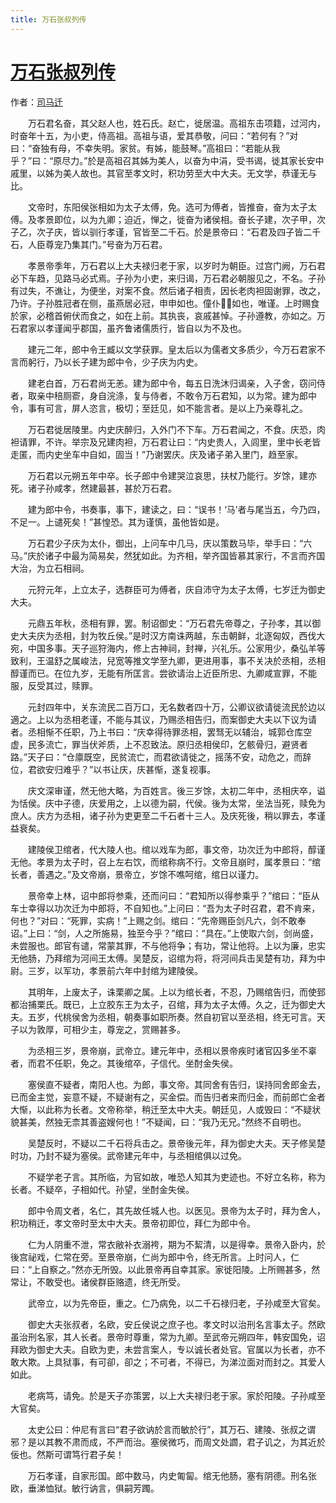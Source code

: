 ```yaml
---
title: 万石张叔列传
---
```


# [万石张叔列传](http://so.gushiwen.org/guwen/bookv_190.aspx)

作者：[司马迁](http://so.gushiwen.org/author_608.aspx)

　　万石君名奋，其父赵人也，姓石氏。赵亡，徙居温。高祖东击项籍，过河内，时奋年十五，为小吏，侍高祖。高祖与语，爱其恭敬，问曰：“若何有？”对曰：“奋独有母，不幸失明。家贫。有姊，能鼓琴。”高祖曰：“若能从我乎？”曰：“原尽力。”於是高祖召其姊为美人，以奋为中涓，受书谒，徙其家长安中戚里，以姊为美人故也。其官至孝文时，积功劳至大中大夫。无文学，恭谨无与比。

　　文帝时，东阳侯张相如为太子太傅，免。选可为傅者，皆推奋，奋为太子太傅。及孝景即位，以为九卿；迫近，惮之，徙奋为诸侯相。奋长子建，次子甲，次子乙，次子庆，皆以驯行孝谨，官皆至二千石。於是景帝曰：“石君及四子皆二千石，人臣尊宠乃集其门。”号奋为万石君。

　　孝景帝季年，万石君以上大夫禄归老于家，以岁时为朝臣。过宫门阙，万石君必下车趋，见路马必式焉。子孙为小吏，来归谒，万石君必朝服见之，不名。子孙有过失，不谯让，为便坐，对案不食。然后诸子相责，因长老肉袒固谢罪，改之，乃许。子孙胜冠者在侧，虽燕居必冠，申申如也。僮仆如也，唯谨。上时赐食於家，必稽首俯伏而食之，如在上前。其执丧，哀戚甚悼。子孙遵教，亦如之。万石君家以孝谨闻乎郡国，虽齐鲁诸儒质行，皆自以为不及也。

　　建元二年，郎中令王臧以文学获罪。皇太后以为儒者文多质少，今万石君家不言而躬行，乃以长子建为郎中令，少子庆为内史。

　　建老白首，万石君尚无恙。建为郎中令，每五日洗沐归谒亲，入子舍，窃问侍者，取亲中稖厕窬，身自浣涤，复与侍者，不敢令万石君知，以为常。建为郎中令，事有可言，屏人恣言，极切；至廷见，如不能言者。是以上乃亲尊礼之。

　　万石君徙居陵里。内史庆醉归，入外门不下车。万石君闻之，不食。庆恐，肉袒请罪，不许。举宗及兄建肉袒，万石君让曰：“内史贵人，入闾里，里中长老皆走匿，而内史坐车中自如，固当！”乃谢罢庆。庆及诸子弟入里门，趋至家。

　　万石君以元朔五年中卒。长子郎中令建哭泣哀思，扶杖乃能行。岁馀，建亦死。诸子孙咸孝，然建最甚，甚於万石君。

　　建为郎中令，书奏事，事下，建读之，曰：“误书！‘马’者与尾当五，今乃四，不足一。上谴死矣！”甚惶恐。其为谨慎，虽他皆如是。

　　万石君少子庆为太仆，御出，上问车中几马，庆以策数马毕，举手曰：“六马。”庆於诸子中最为简易矣，然犹如此。为齐相，举齐国皆慕其家行，不言而齐国大治，为立石相祠。

　　元狩元年，上立太子，选群臣可为傅者，庆自沛守为太子太傅，七岁迁为御史大夫。

　　元鼎五年秋，丞相有罪，罢。制诏御史：“万石君先帝尊之，子孙孝，其以御史大夫庆为丞相，封为牧丘侯。”是时汉方南诛两越，东击朝鲜，北逐匈奴，西伐大宛，中国多事。天子巡狩海内，修上古神祠，封禅，兴礼乐。公家用少，桑弘羊等致利，王温舒之属峻法，兒宽等推文学至九卿，更进用事，事不关决於丞相，丞相醇谨而已。在位九岁，无能有所匡言。尝欲请治上近臣所忠、九卿咸宣罪，不能服，反受其过，赎罪。

　　元封四年中，关东流民二百万口，无名数者四十万，公卿议欲请徙流民於边以適之。上以为丞相老谨，不能与其议，乃赐丞相告归，而案御史大夫以下议为请者。丞相惭不任职，乃上书曰：“庆幸得待罪丞相，罢驽无以辅治，城郭仓库空虚，民多流亡，罪当伏斧质，上不忍致法。原归丞相侯印，乞骸骨归，避贤者路。”天子曰：“仓廪既空，民贫流亡，而君欲请徙之，摇荡不安，动危之，而辞位，君欲安归难乎？”以书让庆，庆甚惭，遂复视事。

　　庆文深审谨，然无他大略，为百姓言。後三岁馀，太初二年中，丞相庆卒，谥为恬侯。庆中子德，庆爱用之，上以德为嗣，代侯。後为太常，坐法当死，赎免为庶人。庆方为丞相，诸子孙为吏更至二千石者十三人。及庆死後，稍以罪去，孝谨益衰矣。

　　建陵侯卫绾者，代大陵人也。绾以戏车为郎，事文帝，功次迁为中郎将，醇谨无他。孝景为太子时，召上左右饮，而绾称病不行。文帝且崩时，属孝景曰：“绾长者，善遇之。”及文帝崩，景帝立，岁馀不噍呵绾，绾日以谨力。

　　景帝幸上林，诏中郎将参乘，还而问曰：“君知所以得参乘乎？”绾曰：“臣从车士幸得以功次迁为中郎将，不自知也。”上问曰：“吾为太子时召君，君不肯来，何也？”对曰：“死罪，实病！”上赐之剑。绾曰：“先帝赐臣剑凡六，剑不敢奉诏。”上曰：“剑，人之所施易，独至今乎？”绾曰：“具在。”上使取六剑，剑尚盛，未尝服也。郎官有谴，常蒙其罪，不与他将争；有功，常让他将。上以为廉，忠实无他肠，乃拜绾为河间王太傅。吴楚反，诏绾为将，将河间兵击吴楚有功，拜为中尉。三岁，以军功，孝景前六年中封绾为建陵侯。

　　其明年，上废太子，诛栗卿之属。上以为绾长者，不忍，乃赐绾告归，而使郅都治捕栗氏。既已，上立胶东王为太子，召绾，拜为太子太傅。久之，迁为御史大夫。五岁，代桃侯舍为丞相，朝奏事如职所奏。然自初官以至丞相，终无可言。天子以为敦厚，可相少主，尊宠之，赏赐甚多。

　　为丞相三岁，景帝崩，武帝立。建元年中，丞相以景帝疾时诸官囚多坐不辜者，而君不任职，免之。其後绾卒，子信代。坐酎金失侯。

　　塞侯直不疑者，南阳人也。为郎，事文帝。其同舍有告归，误持同舍郎金去，已而金主觉，妄意不疑，不疑谢有之，买金偿。而告归者来而归金，而前郎亡金者大惭，以此称为长者。文帝称举，稍迁至太中大夫。朝廷见，人或毁曰：“不疑状貌甚美，然独无柰其善盗嫂何也！”不疑闻，曰：“我乃无兄。”然终不自明也。

　　吴楚反时，不疑以二千石将兵击之。景帝後元年，拜为御史大夫。天子修吴楚时功，乃封不疑为塞侯。武帝建元年中，与丞相绾俱以过免。

　　不疑学老子言。其所临，为官如故，唯恐人知其为吏迹也。不好立名称，称为长者。不疑卒，子相如代。孙望，坐酎金失侯。

　　郎中令周文者，名仁，其先故任城人也。以医见。景帝为太子时，拜为舍人，积功稍迁，孝文帝时至太中大夫。景帝初即位，拜仁为郎中令。

　　仁为人阴重不泄，常衣敝补衣溺袴，期为不絜清，以是得幸。景帝入卧内，於後宫祕戏，仁常在旁。至景帝崩，仁尚为郎中令，终无所言。上时问人，仁曰：“上自察之。”然亦无所毁。以此景帝再自幸其家。家徙阳陵。上所赐甚多，然常让，不敢受也。诸侯群臣赂遗，终无所受。

　　武帝立，以为先帝臣，重之。仁乃病免，以二千石禄归老，子孙咸至大官矣。

　　御史大夫张叔者，名欧，安丘侯说之庶子也。孝文时以治刑名言事太子。然欧虽治刑名家，其人长者。景帝时尊重，常为九卿。至武帝元朔四年，韩安国免，诏拜欧为御史大夫。自欧为吏，未尝言案人，专以诚长者处官。官属以为长者，亦不敢大欺。上具狱事，有可卻，卻之；不可者，不得已，为涕泣面对而封之。其爱人如此。

　　老病笃，请免。於是天子亦策罢，以上大夫禄归老于家。家於阳陵。子孙咸至大官矣。

　　太史公曰：仲尼有言曰“君子欲讷於言而敏於行”，其万石、建陵、张叔之谓邪？是以其教不肃而成，不严而治。塞侯微巧，而周文处讇，君子讥之，为其近於佞也。然斯可谓笃行君子矣！

　　万石孝谨，自家形国。郎中数马，内史匍匐。绾无他肠，塞有阴德。刑名张欧，垂涕恤狱。敏行讷言，俱嗣芳躅。